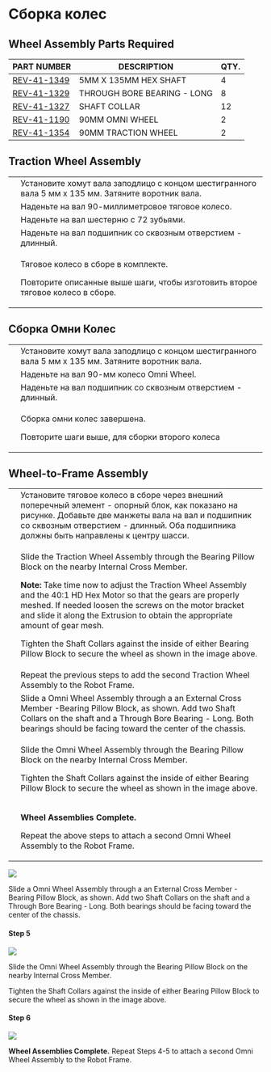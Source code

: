 # Сборка колес

## Wheel Assembly Parts Required

| **PART NUMBER**                                         | **DESCRIPTION**             | **QTY.** |
| ------------------------------------------------------- | --------------------------- | -------- |
| [REV-41-1349](https://www.revrobotics.com/rev-41-1349/) | 5MM X 135MM HEX SHAFT       | 4        |
| [REV-41-1329](https://www.revrobotics.com/rev-41-1329/) | THROUGH BORE BEARING - LONG | 8        |
| [REV-41-1327](https://www.revrobotics.com/rev-41-1327/) | SHAFT COLLAR                | 12       |
| [REV-41-1190](https://www.revrobotics.com/rev-41-1190/) | 90MM OMNI WHEEL             | 2        |
| [REV-41-1354](https://www.revrobotics.com/rev-41-1354/) | 90MM TRACTION WHEEL         | 2        |

## Traction Wheel Assembly&#x20;

|                                                           |                                                                                                                                 |
| --------------------------------------------------------- | ------------------------------------------------------------------------------------------------------------------------------- |
| <img src="broken-reference" alt="" data-size="original">  | Установите хомут вала заподлицо с концом шестигранного вала 5 мм x 135 мм. Затяните воротник вала.                              |
| <img src="broken-reference" alt="" data-size="original">  | Наденьте на вал 90-миллиметровое тяговое колесо.                                                                                |
| <img src="broken-reference" alt="" data-size="original">  | Наденьте на вал шестерню с 72 зубьями.                                                                                          |
| <img src="broken-reference" alt="" data-size="original">  | Наденьте на вал подшипник со сквозным отверстием - длинный.                                                                     |
| <img src="broken-reference" alt="" data-size="original">  | <p>Тяговое колесо в сборе в комплекте.</p><p>Повторите описанные выше шаги, чтобы изготовить второе тяговое колесо в сборе.</p> |

## Сборка Омни Колес&#x20;

|                                                           |                                                                                                    |
| --------------------------------------------------------- | -------------------------------------------------------------------------------------------------- |
| <img src="broken-reference" alt="" data-size="original">  | Установите хомут вала заподлицо с концом шестигранного вала 5 мм x 135 мм. Затяните воротник вала. |
| <img src="broken-reference" alt="" data-size="original">  | Наденьте на вал 90-мм колесо Omni Wheel.                                                           |
| <img src="broken-reference" alt="" data-size="original">  | Наденьте на вал подшипник со сквозным отверстием - длинный.                                        |
| <img src="broken-reference" alt="" data-size="original">  | <p>Сборка омни колес завершена.</p><p></p><p>Повторите шаги выше, для сборки второго колеса</p>    |

## Wheel-to-Frame Assembly

|                                                           |                                                                                                                                                                                                                                                                                                                                                                                                                                                                                                                                                        |
| --------------------------------------------------------- | ------------------------------------------------------------------------------------------------------------------------------------------------------------------------------------------------------------------------------------------------------------------------------------------------------------------------------------------------------------------------------------------------------------------------------------------------------------------------------------------------------------------------------------------------------ |
| <img src="broken-reference" alt="" data-size="original">  | Установите тяговое колесо в сборе через внешний поперечный элемент - опорный блок, как показано на рисунке. Добавьте две манжеты вала на вал и подшипник со сквозным отверстием - длинный. Оба подшипника должны быть направлены к центру шасси.                                                                                                                                                                                                                                                                                                       |
| <img src="broken-reference" alt="" data-size="original">  | <p>Slide the Traction Wheel Assembly through the Bearing Pillow Block on the nearby Internal Cross Member. </p><p></p><p><strong>Note:</strong> Take time now to adjust the Traction Wheel Assembly and the 40:1 HD Hex Motor so that the gears are properly meshed. If needed loosen the screws on the motor bracket and slide it along the Extrusion to obtain the appropriate amount of gear mesh. </p><p></p><p>Tighten the Shaft Collars against the inside of either Bearing Pillow Block  to secure the wheel as shown in the image above. </p> |
| <img src="broken-reference" alt="" data-size="original">  | Repeat the previous steps to add the second Traction Wheel Assembly to the Robot Frame.                                                                                                                                                                                                                                                                                                                                                                                                                                                                |
| <img src="broken-reference" alt="" data-size="original">  | Slide a Omni Wheel Assembly through a an External Cross Member -Bearing Pillow Block, as shown. Add two Shaft Collars on the shaft and a Through Bore Bearing - Long. Both bearings should be facing toward the center of the chassis.                                                                                                                                                                                                                                                                                                                 |
| <img src="broken-reference" alt="" data-size="original">  | <p>Slide the Omni Wheel Assembly through the Bearing Pillow Block on the nearby Internal Cross Member. </p><p></p><p>Tighten the Shaft Collars against the inside of either Bearing Pillow Block  to secure the wheel as shown in the image above. </p>                                                                                                                                                                                                                                                                                                |
| <img src="broken-reference" alt="" data-size="original">  | <p><strong>Wheel Assemblies Complete.</strong></p><p></p><p>Repeat the above steps to attach a second Omni Wheel Assembly to the Robot Frame.</p>                                                                                                                                                                                                                                                                                                                                                                                                      |



![](broken-reference)

Slide a Omni Wheel Assembly through a an External Cross Member -Bearing Pillow Block, as shown. Add two Shaft Collars on the shaft and a Through Bore Bearing - Long. Both bearings should be facing toward the center of the chassis.&#x20;

#### Step 5

![](broken-reference)

Slide the Omni Wheel Assembly through the Bearing Pillow Block on the nearby Internal Cross Member.&#x20;

Tighten the Shaft Collars against the inside of either Bearing Pillow Block  to secure the wheel as shown in the image above.&#x20;



#### Step 6

![](broken-reference)

**Wheel Assemblies Complete.** Repeat Steps 4-5 to attach a second Omni Wheel Assembly to the Robot Frame.&#x20;
